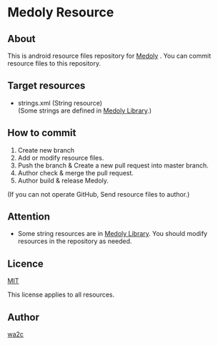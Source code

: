 Medoly Resource
===============

## About

This is android resource files repository for [Medoly](https://play.google.com/store/apps/details?id=com.wa2c.android.medoly) .
You can commit resource files to this repository.

## Target resources

* strings.xml (String resource)  
  (Some strings are defined in [Medoly Library](https://github.com/wa2c/medoly-library).)


## How to commit

1. Create new branch
2. Add or modify resource files.
3. Push the branch & Create a new pull request into master branch.
4. Author check & merge the pull request.
5. Author build & release Medoly.

(If you can not operate GitHub, Send resource files to author.)

## Attention

* Some string resources are in [Medoly Library](https://github.com/wa2c/medoly-library). You should modify resources in the repository as needed.

## Licence

[MIT](https://github.com/wa2c/medoly-avcontrol-plugin/blob/master/LICENSE)

This license applies to all resources.

## Author

[wa2c](https://github.com/wa2c)

